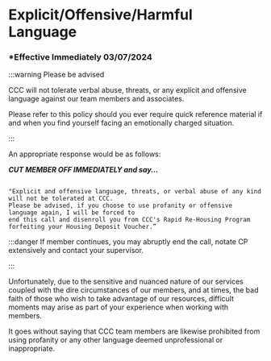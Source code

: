 # Explicit/Offensive/Harmful Language

### \*Effective Immediately 03/07/2024

:::warning Please be advised

CCC will not tolerate verbal abuse, threats, or any explicit and offensive language against our team
members and associates.

Please refer to this policy should you ever require quick reference material if and when you find
yourself facing an emotionally charged situation.

:::

An appropriate response would be as follows:

**_CUT MEMBER OFF IMMEDIATELY and say..._**

```

"Explicit and offensive language, threats, or verbal abuse of any kind will not be tolerated at CCC.
Please be advised, if you choose to use profanity or offensive language again, I will be forced to
end this call and disenroll you from CCC's Rapid Re-Housing Program forfeiting your Housing Deposit Voucher.”

```

:::danger If member continues, you may abruptly end the call, notate CP extensively and contact your supervisor.

:::

Unfortunately, due to the sensitive and nuanced nature of our services coupled with the dire circumstances of our
members, and at times, the bad faith of those who wish to take advantage of our resources, difficult moments may arise as
part of your experience when working with members.

It goes without saying that CCC team members are likewise prohibited from using profanity or any other language deemed
unprofessional or inappropriate.
